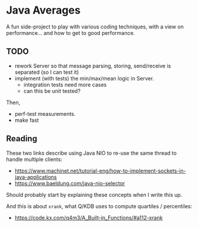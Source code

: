 # Java Averages

A fun side-project to play with various coding techniques, with a view on performance... and how to get to good performance.

## TODO
- rework Server so that message parsing, storing, send/receive is separated (so I can test it)
- implement (with tests) the min/max/mean logic in Server.
  - integration tests need more cases
  - can this be unit tested?

Then,
- perf-test measurements.
- make fast

## Reading

These two links describe using Java NIO to re-use the same thread to handle multiple clients:

- https://www.machinet.net/tutorial-eng/how-to-implement-sockets-in-java-applications
- https://www.baeldung.com/java-nio-selector

Should probably start by explaining these concepts when I write this up.

And this is about `xrank`, what Q/KDB uses to compute quartiles / percentiles:

- https://code.kx.com/q4m3/A_Built-in_Functions/#a112-xrank
